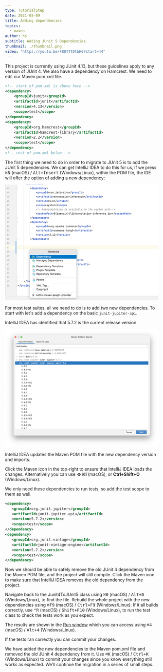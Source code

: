 ```yaml
---
type: TutorialStep
date: 2021-08-09
title: Adding dependencies
topics:
  - maven
author: hs
subtitle: Adding JUnit 5 Dependencies.
thumbnail: ./thumbnail.png
video: "https://youtu.be/F8UTTTDtbH0?start=44"
---
```


This project is currently using JUnit 4.13, but these guidelines apply to any version of JUnit 4. We also have a dependency on Hamcrest. We need to edit our Maven pom.xml file.

```xml
<!-- start of pom.xml is above here -->
<dependency>
    <groupId>junit</groupId>
    <artifactId>junit</artifactId>
    <version>4.13</version>
    <scope>test</scope>
</dependency>
<dependency>
    <groupId>org.hamcrest</groupId>
    <artifactId>hamcrest-library</artifactId>
    <version>2.2</version>
    <scope>test</scope>
</dependency>
<!-- rest of pom.xml below -->
```

The first thing we need to do in order to migrate to JUnit 5 is to add the JUnit 5 dependencies. We can get IntelliJ IDEA to do this for us, if we press <kbd>⌘N</kbd> (macOS) / <kbd>Alt+Insert</kbd> (Windows/Linux), within the POM file, the IDE will offer the option of adding a new dependency:

![Add Dependency](add-dependency.png)

For most test suites, all we need to do is to add two new dependencies. To start with let's add a dependency on the basic `junit-jupiter-api`.

IntelliJ IDEA has identified that 5.7.2 is the current release version.

![Artifact Search](mvn-artifact-search.png)

IntelliJ IDEA updates the Maven POM file with the new dependency version and imports.

Click the Maven icon in the top-right to ensure that IntelliJ IDEA loads the changes. Alternatively you can use **⇧⌘I** (macOS), or **Ctrl+Shift+O** (Windows/Linux).

We only need these dependencies to run tests, so add the test scope to them as well.

```xml
<dependency>
   <groupId>org.junit.jupiter</groupId>
   <artifactId>junit-jupiter-api</artifactId>
   <version>5.7.2</version>
   <scope>test</scope>
</dependency>
<dependency>
   <groupId>org.junit.vintage</groupId>
   <artifactId>junit-vintage-engine</artifactId>
   <version>5.7.2</version>
   <scope>test</scope>
</dependency>
```

Now we should be able to safely remove the old JUnit 4 dependency from the Maven POM file, and the project will still compile. Click the Maven icon to make sure that IntelliJ IDEA removes the old dependency from the project.

Navigate back to the Junit4ToJUnit5 class using <kbd>⌘0</kbd> (macOS) / <kbd>Alt+0</kbd> (Windows/Linux), to find the file. Rebuild the whole project with the new dependencies using <kbd>⌘F9</kbd> (macOS) / <kbd>Ctrl+F9</kbd> (Windows/Linux). If it all builds correctly, use <kbd>⌃R</kbd> (macOS) / <kbd>Shift+F10</kbd> (Windows/Linux), to run the test class to check the tests work as you expect.

The results are shown in the [Run window](https://www.jetbrains.com/help/idea/run-tool-window.html) which you can access using <kbd>⌘4</kbd> (macOS) / <kbd>Alt+4</kbd> (Windows/Linux).

If the tests ran correctly you can commit your changes.

We have added the new dependencies to the Maven pom.xml file and removed the old JUnit 4 dependency from it. Use <kbd>⌘K</kbd> (macOS) / <kbd>Ctrl+K</kbd> (Windows/Linux) to commit your changes since you know everything still works as expected. We'll continue the migration in a series of small steps.
